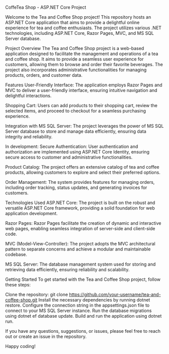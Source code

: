 CoffeTea Shop - ASP.NET Core Project

Welcome to the Tea and Coffee Shop project! This repository hosts an ASP.NET Core application that aims to provide a delightful online experience for tea and coffee enthusiasts. The project utilizes various .NET technologies, including ASP.NET Core, Razor Pages, MVC, and MS SQL Server database.

Project Overview
The Tea and Coffee Shop project is a web-based application designed to facilitate the management and operations of a tea and coffee shop. It aims to provide a seamless user experience for customers, allowing them to browse and order their favorite beverages. The project also incorporates administrative functionalities for managing products, orders, and customer data.

Features
User-Friendly Interface: The application employs Razor Pages and MVC to deliver a user-friendly interface, ensuring intuitive navigation and delightful interactions.

Shopping Cart: Users can add products to their shopping cart, review the selected items, and proceed to checkout for a seamless purchasing experience.

Integration with MS SQL Server: The project leverages the power of MS SQL Server database to store and manage data efficiently, ensuring data integrity and reliability.


In development:
Secure Authentication: User authentication and authorization are implemented using ASP.NET Core Identity, ensuring secure access to customer and administrative functionalities.

Product Catalog: The project offers an extensive catalog of tea and coffee products, allowing customers to explore and select their preferred options.

Order Management: The system provides features for managing orders, including order tracking, status updates, and generating invoices for customers.

Technologies Used
ASP.NET Core: The project is built on the robust and versatile ASP.NET Core framework, providing a solid foundation for web application development.

Razor Pages: Razor Pages facilitate the creation of dynamic and interactive web pages, enabling seamless integration of server-side and client-side code.

MVC (Model-View-Controller): The project adopts the MVC architectural pattern to separate concerns and achieve a modular and maintainable codebase.

MS SQL Server: The database management system used for storing and retrieving data efficiently, ensuring reliability and scalability.

Getting Started
To get started with the Tea and Coffee Shop project, follow these steps:

Clone the repository: git clone https://github.com/your-username/tea-and-coffee-shop.git
Install the necessary dependencies by running dotnet restore.
Configure the connection string in the appsettings.json file to connect to your MS SQL Server instance.
Run the database migrations using dotnet ef database update.
Build and run the application using dotnet run.


If you have any questions, suggestions, or issues, please feel free to reach out or create an issue in the repository.

Happy coding!

